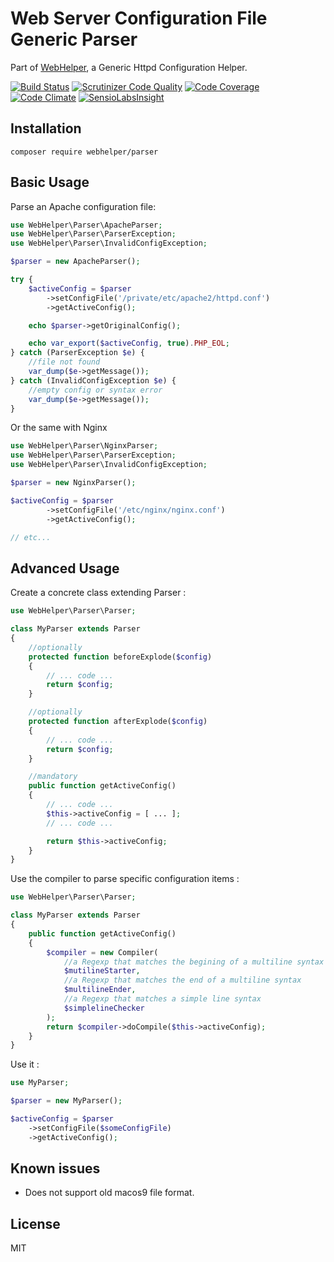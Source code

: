 # Web Server Configuration File Generic Parser
Part of [WebHelper](http://github.com/JamesRezo/WebHelper), a Generic Httpd Configuration Helper.

[![Build Status](https://travis-ci.org/JamesRezo/webhelper-parser.svg?branch=master)](https://travis-ci.org/JamesRezo/webhelper-parser)
[![Scrutinizer Code Quality](https://scrutinizer-ci.com/g/JamesRezo/webhelper-parser/badges/quality-score.png?b=master)](https://scrutinizer-ci.com/g/JamesRezo/webhelper-parser/?branch=master)
[![Code Coverage](https://scrutinizer-ci.com/g/JamesRezo/webhelper-parser/badges/coverage.png?b=master)](https://scrutinizer-ci.com/g/JamesRezo/webhelper-parser/?branch=master)
[![Code Climate](https://codeclimate.com/github/JamesRezo/webhelper-parser/badges/gpa.svg)](https://codeclimate.com/github/JamesRezo/webhelper-parser)
[![SensioLabsInsight](https://insight.sensiolabs.com/projects/2ef11e52-9098-4c72-a0c2-c83996e9bf62/mini.png)](https://insight.sensiolabs.com/projects/2ef11e52-9098-4c72-a0c2-c83996e9bf62)

## Installation

```composer require webhelper/parser```

## Basic Usage

Parse an Apache configuration file:
```php
use WebHelper\Parser\ApacheParser;
use WebHelper\Parser\ParserException;
use WebHelper\Parser\InvalidConfigException;

$parser = new ApacheParser();

try {
    $activeConfig = $parser
        ->setConfigFile('/private/etc/apache2/httpd.conf')
        ->getActiveConfig();

    echo $parser->getOriginalConfig();

    echo var_export($activeConfig, true).PHP_EOL;
} catch (ParserException $e) {
    //file not found
    var_dump($e->getMessage());
} catch (InvalidConfigException $e) {
    //empty config or syntax error
    var_dump($e->getMessage());
}
```

Or the same with Nginx
```php
use WebHelper\Parser\NginxParser;
use WebHelper\Parser\ParserException;
use WebHelper\Parser\InvalidConfigException;

$parser = new NginxParser();

$activeConfig = $parser
        ->setConfigFile('/etc/nginx/nginx.conf')
        ->getActiveConfig();

// etc...
```

## Advanced Usage

Create a concrete class extending Parser :
```php
use WebHelper\Parser\Parser;

class MyParser extends Parser
{
    //optionally
    protected function beforeExplode($config)
    {
        // ... code ...
        return $config;
    }

    //optionally
    protected function afterExplode($config)
    {
        // ... code ...
        return $config;
    }

    //mandatory
    public function getActiveConfig()
    {
        // ... code ...
        $this->activeConfig = [ ... ];
        // ... code ...

        return $this->activeConfig;
    }
}
```

Use the compiler to parse specific configuration items :
```php
use WebHelper\Parser\Parser;

class MyParser extends Parser
{
    public function getActiveConfig()
    {
        $compiler = new Compiler(
            //a Regexp that matches the begining of a multiline syntax
            $mutilineStarter,
            //a Regexp that matches the end of a multiline syntax
            $multilineEnder,
            //a Regexp that matches a simple line syntax
            $simplelineChecker
        );
        return $compiler->doCompile($this->activeConfig);
    }
}
```

Use it :
```php
use MyParser;

$parser = new MyParser();

$activeConfig = $parser
    ->setConfigFile($someConfigFile)
    ->getActiveConfig();
```

## Known issues

- Does not support old macos9 file format.

## License

MIT
